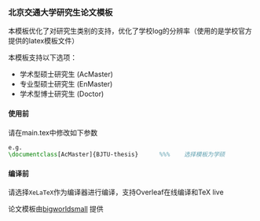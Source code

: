 ### 北京交通大学研究生论文模板

本模板优化了对研究生类别的支持，优化了学校log的分辨率（使用的是学校官方提供的latex模板文件）

本模板支持以下选项：
- 学术型硕士研究生 (AcMaster)
- 专业型硕士研究生 (EnMaster)
- 学术型博士研究生 (Doctor)

#### 使用前
请在main.tex中修改如下参数
```latex
e.g.
\documentclass[AcMaster]{BJTU-thesis}      %%%    选择模板为学硕
```

#### 编译前
请选择`XeLaTeX`作为编译器进行编译，支持Overleaf在线编译和TeX live

论文模板由[bigworldsmall](https://github.com/bigworldsmall) 提供
